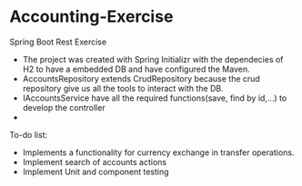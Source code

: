 # Accounting-Exercise
Spring Boot Rest Exercise

- The project was created with Spring Initializr with the dependecies of H2 to have a embedded DB and have configured the Maven.
- AccountsRepository extends CrudRepository because the crud repository give us all the tools to interact with the DB.
- IAccountsService have all the required functions(save, find by id,...) to develop the controller 
- 


To-do list:
- Implements a functionality for currency exchange in transfer operations.
- Implement search of accounts actions
- Implement Unit and component testing
